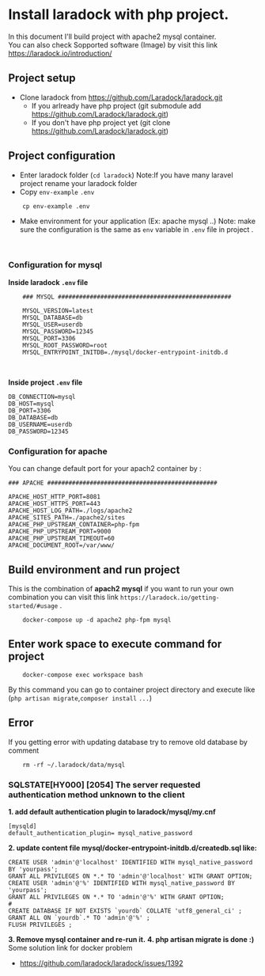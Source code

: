 # Install laradock with php project.

In this document I'll build project with apache2 mysql container. <br>
You can also check Sopported software (Image) by visit this link https://laradock.io/introduction/

## Project setup
* Clone laradock from https://github.com/Laradock/laradock.git
    * If you arlready have php project (git submodule add https://github.com/Laradock/laradock.git)
    * If you don't have php project yet (git clone https://github.com/Laradock/laradock.git)
## Project configuration
* Enter laradock folder (`cd laradock`) Note:If you have many laravel project rename your laradock folder 
* Copy `env-example` `.env`
```
    cp env-example .env
```
* Make environment for your application (Ex: apache mysql ..) Note: make sure the configuration is the same as `env` variable in `.env` file in project .

<br>

### Configuration for mysql

**Inside laradock `.env` file**
```
    ### MYSQL #################################################

    MYSQL_VERSION=latest
    MYSQL_DATABASE=db
    MYSQL_USER=userdb
    MYSQL_PASSWORD=12345
    MYSQL_PORT=3306
    MYSQL_ROOT_PASSWORD=root
    MYSQL_ENTRYPOINT_INITDB=./mysql/docker-entrypoint-initdb.d
```
<br>

**Inside project `.env` file**
<br>

```
DB_CONNECTION=mysql
DB_HOST=mysql
DB_PORT=3306
DB_DATABASE=db
DB_USERNAME=userdb
DB_PASSWORD=12345

```

### Configuration for apache
You can change default port for your apach2 container by :

```
### APACHE ################################################

APACHE_HOST_HTTP_PORT=8081
APACHE_HOST_HTTPS_PORT=443
APACHE_HOST_LOG_PATH=./logs/apache2
APACHE_SITES_PATH=./apache2/sites
APACHE_PHP_UPSTREAM_CONTAINER=php-fpm
APACHE_PHP_UPSTREAM_PORT=9000
APACHE_PHP_UPSTREAM_TIMEOUT=60
APACHE_DOCUMENT_ROOT=/var/www/
```

## Build environment and run project

This is the combination of **apach2** **mysql** if you want to run your own combination you can visit this link `https://laradock.io/getting-started/#usage` . 
```
    docker-compose up -d apache2 php-fpm mysql
```
## Enter work space to execute command for project
```
    docker-compose exec workspace bash
```
By this command you can go to container project directory and execute like (`php artisan migrate`,`composer install` `...`)


## Error
If you getting error with updating database try to remove old database by comment 
```
    rm -rf ~/.laradock/data/mysql
```
### SQLSTATE[HY000] [2054] The server requested authentication method unknown to the client
**1. add default authentication plugin to laradock/mysql/my.cnf**
```
[mysqld]
default_authentication_plugin= mysql_native_password
```
**2. update content file mysql/docker-entrypoint-initdb.d/createdb.sql like:**
```
CREATE USER 'admin'@'localhost' IDENTIFIED WITH mysql_native_password BY 'yourpass';
GRANT ALL PRIVILEGES ON *.* TO 'admin'@'localhost' WITH GRANT OPTION;
CREATE USER 'admin'@'%' IDENTIFIED WITH mysql_native_password BY 'yourpass';
GRANT ALL PRIVILEGES ON *.* TO 'admin'@'%' WITH GRANT OPTION;
#
CREATE DATABASE IF NOT EXISTS `yourdb` COLLATE 'utf8_general_ci' ;
GRANT ALL ON `yourdb`.* TO 'admin'@'%' ;
FLUSH PRIVILEGES ;
```
**3. Remove mysql container and re-run it.**
**4. php artisan migrate is done :)**<br>
Some solution link for docker problem
* https://github.com/laradock/laradock/issues/1392

